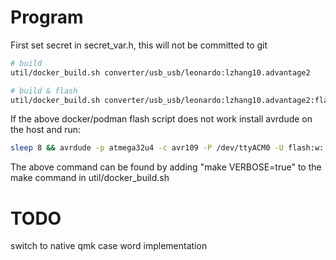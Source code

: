 # Program

First set secret in secret_var.h, this will not be committed to git
```sh
# build
util/docker_build.sh converter/usb_usb/leonardo:lzhang10.advantage2

# build & flash
util/docker_build.sh converter/usb_usb/leonardo:lzhang10.advantage2:flash
```

If the above docker/podman flash script does not work install avrdude on the host and run:
```sh
sleep 8 && avrdude -p atmega32u4 -c avr109 -P /dev/ttyACM0 -U flash:w:.build/converter_usb_usb_leonardo_lzhang10.advantage2.hex
```

The above command can be found by adding "make VERBOSE=true" to the make command in util/docker_build.sh

# TODO

switch to native qmk case word implementation
